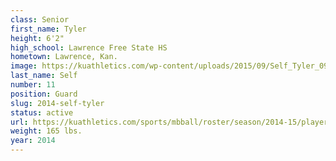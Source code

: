 ```yaml
---
class: Senior
first_name: Tyler
height: 6'2"
high_school: Lawrence Free State HS
hometown: Lawrence, Kan.
image: https://kuathletics.com/wp-content/uploads/2015/09/Self_Tyler_09152015.jpg
last_name: Self
number: 11
position: Guard
slug: 2014-self-tyler
status: active
url: https://kuathletics.com/sports/mbball/roster/season/2014-15/player/tyler-self/
weight: 165 lbs.
year: 2014
---
```


